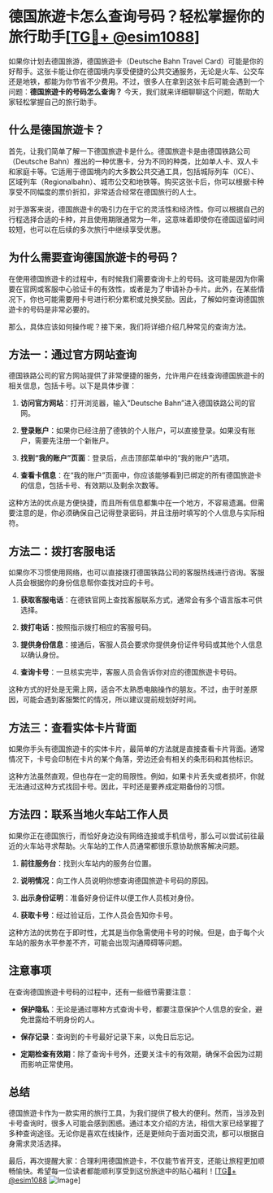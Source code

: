# 德国旅遊卡怎么查询号码？轻松掌握你的旅行助手[[TG💪+ @esim1088](https://t.me/s/esim1088)]

如果你计划去德国旅游，德国旅遊卡（Deutsche Bahn Travel Card）可能是你的好帮手。这张卡能让你在德国境内享受便捷的公共交通服务，无论是火车、公交车还是地铁，都能为你节省不少费用。不过，很多人在拿到这张卡后可能会遇到一个问题：**德国旅遊卡的号码怎么查询？** 今天，我们就来详细聊聊这个问题，帮助大家轻松掌握自己的旅行助手。

## 什么是德国旅遊卡？

首先，让我们简单了解一下德国旅遊卡是什么。德国旅遊卡是由德国铁路公司（Deutsche Bahn）推出的一种优惠卡，分为不同的种类，比如单人卡、双人卡和家庭卡等。它适用于德国境内的大多数公共交通工具，包括城际列车（ICE）、区域列车（Regionalbahn）、城市公交和地铁等。购买这张卡后，你可以根据卡种享受不同幅度的票价折扣，非常适合经常在德国旅行的人士。

对于游客来说，德国旅遊卡的吸引力在于它的灵活性和经济性。你可以根据自己的行程选择合适的卡种，并且使用期限通常为一年，这意味着即使你在德国逗留时间较短，也可以在后续的多次旅行中继续享受优惠。

## 为什么需要查询德国旅遊卡的号码？

在使用德国旅遊卡的过程中，有时候我们需要查询卡上的号码。这可能是因为你需要在官网或客服中心验证卡的有效性，或者是为了申请补办卡片。此外，在某些情况下，你也可能需要用卡号进行积分累积或兑换奖励。因此，了解如何查询德国旅遊卡的号码是非常必要的。

那么，具体应该如何操作呢？接下来，我们将详细介绍几种常见的查询方法。

## 方法一：通过官方网站查询

德国铁路公司的官方网站提供了非常便捷的服务，允许用户在线查询德国旅遊卡的相关信息，包括卡号。以下是具体步骤：

1. **访问官方网站**：打开浏览器，输入“Deutsche Bahn”进入德国铁路公司的官网。
   
2. **登录账户**：如果你已经注册了德铁的个人账户，可以直接登录。如果没有账户，需要先注册一个新账户。

3. **找到“我的账户”页面**：登录后，点击顶部菜单中的“我的账户”选项。

4. **查看卡信息**：在“我的账户”页面中，你应该能够看到已绑定的所有德国旅遊卡的信息，包括卡号、有效期以及剩余次数等。

这种方法的优点是方便快捷，而且所有信息都集中在一个地方，不容易遗漏。但需要注意的是，你必须确保自己记得登录密码，并且注册时填写的个人信息与实际相符。

## 方法二：拨打客服电话

如果你不习惯使用网络，也可以直接拨打德国铁路公司的客服热线进行咨询。客服人员会根据你的身份信息帮你查找对应的卡号。

1. **获取客服电话**：在德铁官网上查找客服联系方式，通常会有多个语言版本可供选择。

2. **拨打电话**：按照指示拨打相应的客服号码。

3. **提供身份信息**：接通后，客服人员会要求你提供身份证件号码或其他个人信息以确认身份。

4. **查询卡号**：一旦核实完毕，客服人员会告诉你对应的德国旅遊卡号码。

这种方式的好处是无需上网，适合不太熟悉电脑操作的朋友。不过，由于时差原因，可能会遇到客服繁忙的情况，所以建议提前规划好时间。

## 方法三：查看实体卡片背面

如果你手头有德国旅遊卡的实体卡片，最简单的方法就是直接查看卡片背面。通常情况下，卡号会印制在卡片的某个角落，旁边还会有相关的条形码和其他标识。

这种方法虽然直观，但也存在一定的局限性。例如，如果卡片丢失或者损坏，你就无法通过这种方式找回卡号。因此，平时还是要养成定期备份的习惯。

## 方法四：联系当地火车站工作人员

如果你正在德国旅行，而恰好身边没有网络连接或手机信号，那么可以尝试前往最近的火车站寻求帮助。火车站的工作人员通常都很乐意协助旅客解决问题。

1. **前往服务台**：找到火车站内的服务台位置。

2. **说明情况**：向工作人员说明你想查询德国旅遊卡号码的原因。

3. **出示身份证明**：准备好身份证件以便工作人员核对身份。

4. **获取卡号**：经过验证后，工作人员会告知你卡号。

这种方法的优势在于即时性，尤其是当你急需使用卡号的时候。但是，由于每个火车站的服务水平参差不齐，可能会出现沟通障碍等问题。

## 注意事项

在查询德国旅遊卡号码的过程中，还有一些细节需要注意：

- **保护隐私**：无论是通过哪种方式查询卡号，都要注意保护个人信息的安全，避免泄露给不明身份的人。

- **保存记录**：查询到的卡号最好记录下来，以免日后忘记。

- **定期检查有效期**：除了查询卡号外，还要关注卡的有效期，确保不会因为过期而影响正常使用。

## 总结

德国旅遊卡作为一款实用的旅行工具，为我们提供了极大的便利。然而，当涉及到卡号查询时，很多人可能会感到困惑。通过本文介绍的方法，相信大家已经掌握了多种查询途径。无论你是喜欢在线操作，还是更倾向于面对面交流，都可以根据自身需求灵活选择。

最后，再次提醒大家：合理利用德国旅遊卡，不仅能节省开支，还能让旅程更加顺畅愉快。希望每一位读者都能顺利享受到这份旅途中的贴心福利！[[TG💪+ @esim1088](https://t.me/s/esim1088) ![Image](https://i.postimg.cc/4NQfJmqS/Snipaste-2025-05-13-00-14-12.png)]